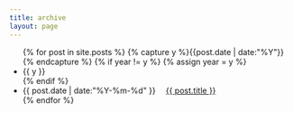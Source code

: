 ```yaml
---
title: archive
layout: page
---
```


<ul class="listing">
{% for post in site.posts %}
  {% capture y %}{{post.date | date:"%Y"}}{% endcapture %}
  {% if year != y %}
    {% assign year = y %}
    <li class="listing-seperator">{{ y }}</li>
  {% endif %}
  <li class="listing-item">
    <time datetime="{{ post.date | date:"%Y-%m-%d" }}" style="margin:0 1em 0 0">{{ post.date | date:"%Y-%m-%d" }}  </time>
    <a href="{{ post.url }}" title="{{ post.title }}" target="_self">{{ post.title }}</a>
  </li>
{% endfor %}
</ul>
